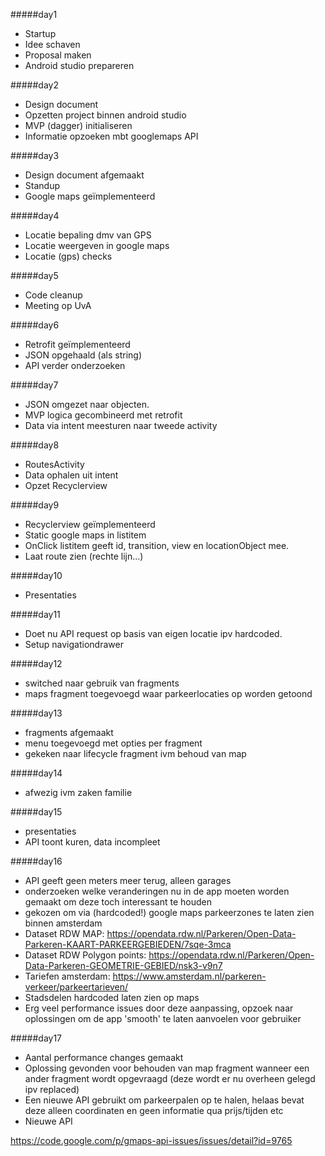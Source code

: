 ﻿#####day1
- Startup
- Idee schaven
- Proposal maken
- Android studio prepareren

#####day2
- Design document
- Opzetten project binnen android studio
- MVP (dagger) initialiseren
- Informatie opzoeken mbt googlemaps API

#####day3
- Design document afgemaakt
- Standup
- Google maps geïmplementeerd

#####day4 
- Locatie bepaling dmv van GPS
- Locatie weergeven in google maps
- Locatie (gps) checks

#####day5
- Code cleanup
- Meeting op UvA

#####day6
- Retrofit geïmplementeerd
- JSON opgehaald (als string)
- API verder onderzoeken

#####day7 
- JSON omgezet naar objecten.
- MVP logica gecombineerd met retrofit
- Data via intent meesturen naar tweede activity

#####day8
- RoutesActivity
- Data ophalen uit intent
- Opzet Recyclerview

#####day9
- Recyclerview geïmplementeerd
- Static google maps in listitem
- OnClick listitem geeft id, transition, view en locationObject mee.
- Laat route zien (rechte lijn...)

#####day10
- Presentaties

#####day11
- Doet nu API request op basis van eigen locatie ipv hardcoded.
- Setup navigationdrawer

#####day12 
- switched naar gebruik van fragments
- maps fragment toegevoegd waar parkeerlocaties op worden getoond

#####day13
- fragments afgemaakt
- menu toegevoegd met opties per fragment
- gekeken naar lifecycle fragment ivm behoud van map

#####day14
- afwezig ivm zaken familie

#####day15
- presentaties
- API toont kuren, data incompleet

#####day16
- API geeft geen meters meer terug, alleen garages
- onderzoeken welke veranderingen nu in de app moeten worden gemaakt om deze toch interessant te houden
- gekozen om via (hardcoded!) google maps parkeerzones te laten zien binnen amsterdam
- Dataset RDW MAP: https://opendata.rdw.nl/Parkeren/Open-Data-Parkeren-KAART-PARKEERGEBIEDEN/7sqe-3mca
- Dataset RDW Polygon points: https://opendata.rdw.nl/Parkeren/Open-Data-Parkeren-GEOMETRIE-GEBIED/nsk3-v9n7
- Tariefen amsterdam: https://www.amsterdam.nl/parkeren-verkeer/parkeertarieven/
- Stadsdelen hardcoded laten zien op maps
- Erg veel performance issues door deze aanpassing, opzoek naar oplossingen om de app 'smooth' te laten aanvoelen voor gebruiker

#####day17
- Aantal performance changes gemaakt
- Oplossing gevonden voor behouden van map fragment wanneer een ander fragment wordt opgevraagd (deze wordt er nu overheen gelegd ipv replaced)
- Een nieuwe API gebruikt om parkeerpalen op te halen, helaas bevat deze alleen coordinaten en geen informatie qua prijs/tijden etc
- Nieuwe API

https://code.google.com/p/gmaps-api-issues/issues/detail?id=9765




